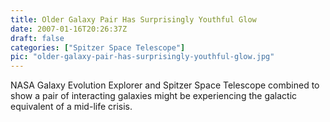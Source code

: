 ```yaml
---
title: Older Galaxy Pair Has Surprisingly Youthful Glow
date: 2007-01-16T20:26:37Z
draft: false
categories: ["Spitzer Space Telescope"]
pic: "older-galaxy-pair-has-surprisingly-youthful-glow.jpg"
---
```

NASA Galaxy Evolution Explorer and Spitzer Space Telescope combined to show a pair of interacting galaxies might be experiencing the galactic equivalent of a mid-life crisis. 